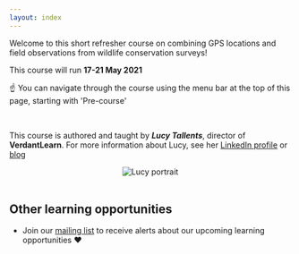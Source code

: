 ```yaml
---
layout: index
---
```


Welcome to this short refresher course on combining GPS locations and field observations from wildlife conservation surveys!

This course will run **17-21 May 2021**  

:point_up: You can navigate through the course using the menu bar at the top of this page, starting with 'Pre-course'

<br> 

This course is authored and taught by ***Lucy Tallents***, director of **VerdantLearn**.  For more information about Lucy, see her [LinkedIn profile](https://uk.linkedin.com/in/lucytallents) or [blog](https://www.lucytallents.com/tags)

<center><img src="{{site.baseurl}}/img/LucyRainbowBridge_Square.jpeg" alt="Lucy portrait"></center>

<br> 

## Other learning opportunities

* Join our [mailing list](https://verdantlearn-gis-refreshers-may2021.webflow.io/maillist) to receive alerts about our upcoming learning opportunities :heart:


